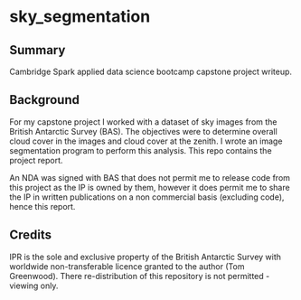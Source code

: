 # sky_segmentation

## Summary
Cambridge Spark applied data science bootcamp capstone project writeup.

## Background
For my capstone project I worked with a dataset of sky images from the British Antarctic Survey  (BAS). The objectives were to determine overall cloud cover in the images and cloud cover at the zenith.  I wrote an image segmentation program to perform this analysis.  This repo contains the project report.

An NDA was signed with BAS that does not permit me to release code from this project as the IP is owned by them, however it does permit me to share the IP in written publications on a non commercial basis (excluding code), hence this report.  

## Credits
IPR is the sole and exclusive property of the British Antarctic Survey with worldwide non-transferable licence granted to the author (Tom Greenwood).  There re-distribution of this repository is not permitted - viewing only.
